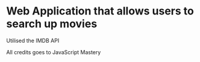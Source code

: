 # Web Application that allows users to search up movies

Utilised the IMDB API

All credits goes to JavaScript Mastery 
